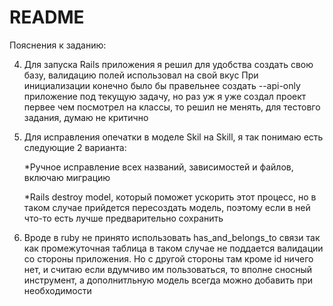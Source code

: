 # README
Пояснения к заданию:

4) Для запуска Rails приложения я решил для удобства создать свою базу, валидацию полей использовал на свой вкус
При инициализации конечно было бы правельнее создать --api-only приложение под текущую задачу, но раз уж я уже создал проект первее чем посмотрел на классы, то решил не менять, для тестовго задания, думаю не критично

2) Для исправления опечатки в моделе Skil на Skill, я так понимаю есть следующие 2 варианта:

    *Ручное исправление всех названий, зависимостей и файлов, включаю миграцию

    *Rails destroy model, который поможет ускорить этот процесс, но в таком случае прийдется пересоздать модель, поэтому если в ней что-то есть лучше предварительно сохранить

3) Вроде в ruby не принято использовать has_and_belongs_to связи так как промежуточная таблица в таком случае не поддается валидации со стороны приложения. Но с другой стороны там кроме id ничего нет, и считаю если вдумчиво им пользоваться, то вполне сносный инструмент, а дополнитльную модель всегда можно добавить при необходимости
